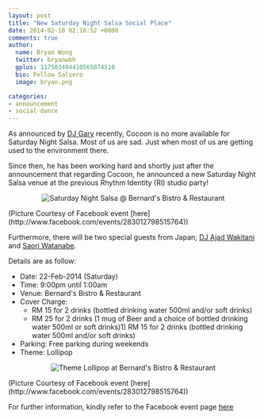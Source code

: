 ```yaml
---
layout: post
title: "New Saturday Night Salsa Social Place"
date: 2014-02-18 02:18:52 +0800
comments: true
author:
  name: Bryan Wong
  twitter: bryanwbh
  gplus: 117503494410565074510 
  bio: Fellow Salsero
  image: bryan.png

categories: 
- announcement
- social dance
---
```


As announced by [DJ Gary](http://www.salsakl.cäm/#!/djs/dj-gary) recently, Cocoon is no more available for Saturday Night Salsa. Most of us are sad. Just when most of us are getting used to the environment there.

Since then, he has been working hard and shortly just after the announcement that regarding Cocoon, he announced a new Saturday Night Salsa venue at the previous Rhythm Identity (RI) studio party!
<!-- more -->
<p align="center">
	<img src="/images/posts/bernardsalsabanner.jpg" alt="Saturday Night Salsa @ Bernard's Bistro & Restaurant" />
</p>
(Picture Courtesy of Facebook event [here](http://www.facebook.com/events/283012798515764))

Furthermore, there will be two special guests from Japan; [DJ Ajad Wakitani](http://www.facebook.com/ajad.wakitani) and [Saori Watanabe](http://www.facebook.com/saoriwatanabe). 

Details are as follow:

- Date: 22-Feb-2014 (Saturday)
- Time: 9:00pm until 1:00am
- Venue: Bernard's Bistro & Restaurant
- Cover Charge:
  - RM 15 for 2 drinks (bottled drinking water 500ml and/or soft drinks)
  - RM 25 for 2 drinks (1 mug of Beer and a choice of bottled drinking water 500ml or soft drinks)1) RM 15 for 2 drinks (bottled drinking water 500ml and/or soft drinks)
- Parking: Free parking during weekends
- Theme: Lollipop

<p align="center">
	<img src="/images/posts/bernardsalsalaunchbanner.jpg" alt="Theme Lollipop at Bernard's Bistro & Restaurant" />
</p>
(Picture Courtesy of Facebook event [here](http://www.facebook.com/events/283012798515764))

For further information, kindly refer to the Facebook event page [here](http://www.facebook.com/events/283012798515764)